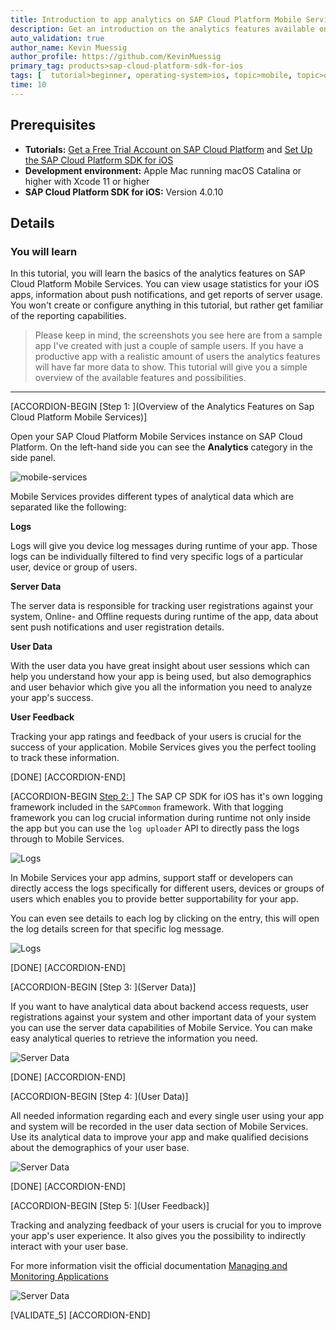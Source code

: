 ```yaml
---
title: Introduction to app analytics on SAP Cloud Platform Mobile Services
description: Get an introduction on the analytics features available on SAP Cloud Platform Mobile Services.
auto_validation: true
author_name: Kevin Muessig
author_profile: https://github.com/KevinMuessig
primary_tag: products>sap-cloud-platform-sdk-for-ios
tags: [  tutorial>beginner, operating-system>ios, topic>mobile, topic>odata, products>sap-cloud-platform, products>sap-cloud-platform-sdk-for-ios ]
time: 10
---
```


## Prerequisites  
- **Tutorials:** [Get a Free Trial Account on SAP Cloud Platform](hcp-create-trial-account) and [Set Up the SAP Cloud Platform SDK for iOS](group.ios-sdk-setup)
- **Development environment:** Apple Mac running macOS Catalina or higher with Xcode 11 or higher
- **SAP Cloud Platform SDK for iOS:** Version 4.0.10

## Details
### You will learn  
In this tutorial, you will learn the basics of the analytics features on SAP Cloud Platform Mobile Services. You can view usage statistics for your iOS apps, information about push notifications, and get reports of server usage. You won't create or configure anything in this tutorial, but rather get familiar of the reporting capabilities.

> Please keep in mind, the screenshots you see here are from a sample app I've created with just a couple of sample users. If you have a productive app with a realistic amount of users the analytics features will have far more data to show. This tutorial will give you a simple overview of the available features and possibilities.

---

[ACCORDION-BEGIN [Step 1: ](Overview of the Analytics Features on Sap Cloud Platform Mobile Services)]

Open your SAP Cloud Platform Mobile Services instance on SAP Cloud Platform. On the left-hand side you can see the **Analytics** category in the side panel.

![mobile-services](fiori-ios-hcpms-reporting-01.png)

Mobile Services provides different types of analytical data which are separated like the following:

**Logs**

Logs will give you device log messages during runtime of your app. Those logs can be individually filtered to find very specific logs of a particular user, device or group of users.

**Server Data**

The server data is responsible for tracking user registrations against your system, Online- and Offline requests during runtime of the app, data about sent push notifications and user registration details.

**User Data**

With the user data you have great insight about user sessions which can help you understand how your app is being used, but also demographics and user behavior which give you all the information you need to analyze your app's success.

**User Feedback**

Tracking your app ratings and feedback of your users is crucial for the success of your application. Mobile Services gives you the perfect tooling to track these information.

[DONE]
[ACCORDION-END]

[ACCORDION-BEGIN [Step 2: ](Logs)]
The SAP CP SDK for iOS has it's own logging framework included in the `SAPCommon` framework. With that logging framework you can log crucial information during runtime not only inside the app but you can use the `log uploader` API to directly pass the logs through to Mobile Services.

![Logs](fiori-ios-hcpms-reporting-02.png)

In Mobile Services your app admins, support staff or developers can directly access the logs specifically for different users, devices or groups of users which enables you to provide better supportability for your app.

You can even see details to each log by clicking on the entry, this will open the log details screen for that specific log message.

![Logs](fiori-ios-hcpms-reporting-03.png)

[DONE]
[ACCORDION-END]

[ACCORDION-BEGIN [Step 3: ](Server Data)]

If you want to have analytical data about backend access requests, user registrations against your system and other important data of your system you can use the server data capabilities of Mobile Service. You can make easy analytical queries to retrieve the information you need.

![Server Data](fiori-ios-hcpms-reporting-04.png)

[DONE]
[ACCORDION-END]

[ACCORDION-BEGIN [Step 4: ](User Data)]

All needed information regarding each and every single user using your app and system will be recorded in the user data section of Mobile Services. Use its analytical data to improve your app and make qualified decisions about the demographics of your user base.

![Server Data](fiori-ios-hcpms-reporting-05.png)

[DONE]
[ACCORDION-END]

[ACCORDION-BEGIN [Step 5: ](User Feedback)]

Tracking and analyzing feedback of your users is crucial for you to improve your app's user experience. It also gives you the possibility to indirectly interact with your user base.

For more information visit the official documentation [Managing and Monitoring Applications](https://help.sap.com/viewer/468990a67780424a9e66eb096d4345bb/Cloud/en-US/3761042151cc4e8999295dcc561454f2.html)

![Server Data](fiori-ios-hcpms-reporting-06.png)

[VALIDATE_5]
[ACCORDION-END]
